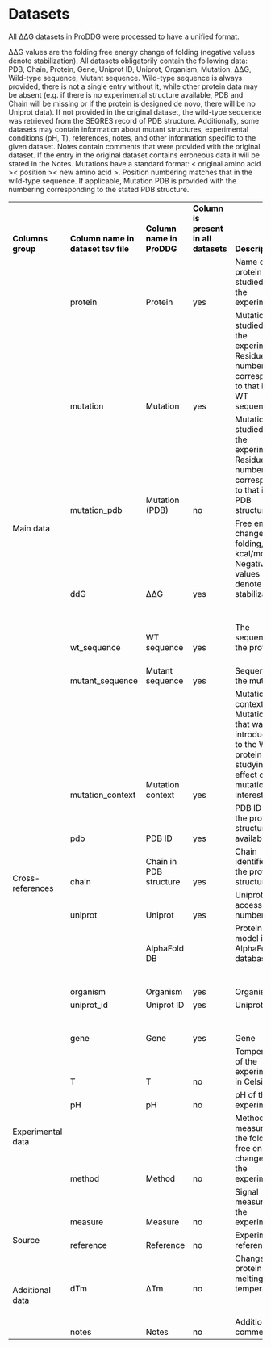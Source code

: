 # Datasets

All ΔΔG datasets in ProDDG were processed to have a unified format. 

ΔΔG values are the folding free energy change of folding (negative values denote stabilization). All datasets obligatorily contain the following data: PDB, Chain, Protein, Gene, Uniprot ID, Uniprot, Organism, Mutation, ΔΔG, Wild-type sequence, Mutant sequence. Wild-type sequence is always provided, there is not a single entry without it, while other protein data may be absent (e.g. if there is no experimental structure available, PDB and Chain will be missing or if the protein is designed de novo, there will be no Uniprot data). If not provided in the original dataset, the wild-type sequence was retrieved from the SEQRES record of PDB structure. Additionally, some datasets may contain information about mutant structures, experimental conditions (pH, T), references, notes, and other information specific to the given dataset. Notes contain comments that were provided with the original dataset. If the entry in the original dataset contains erroneous data it will be stated in the Notes. Mutations have a standard format: < original amino acid >< position >< new amino acid >. Position numbering matches that in the wild-type sequence. If applicable, Mutation PDB is provided with the numbering corresponding to the stated PDB structure.

<table cellspacing="0" border="0">
	<colgroup width="107"></colgroup>
	<colgroup width="193"></colgroup>
	<colgroup width="155"></colgroup>
	<colgroup width="200"></colgroup>
	<colgroup width="310"></colgroup>
	<colgroup width="323"></colgroup>
	<tr>
		<td height="21" align="left" valign=bottom><b><font color="#000000">Columns group</font></b></td>
		<td align="left" valign=bottom><b><font color="#000000">Column name in dataset tsv file</font></b></td>
		<td align="left" valign=bottom><b><font color="#000000">Column name in ProDDG</font></b></td>
		<td align="left" valign=bottom><b><font color="#000000">Column is present in all datasets</font></b></td>
		<td align="left" valign=bottom><b><font color="#000000">Description</font></b></td>
		<td align="left" valign=bottom><b><font color="#000000">How data was derived</font></b></td>
	</tr>
	<tr>
		<td rowspan=7 height="222" align="left" valign=middle><font color="#000000">Main data</font></td>
		<td align="left" valign=bottom><font color="#000000">protein</font></td>
		<td align="left" valign=bottom><font color="#000000">Protein</font></td>
		<td align="left" valign=bottom><font color="#000000">yes</font></td>
		<td align="left" valign=bottom><font color="#000000">Name of the protein studied in the experiment.</font></td>
		<td align="left" valign=bottom><font color="#000000">Protein name as in Uniprot. If Uniprot is not available, the name is derived from header of Fasta file from PDB.</font></td>
	</tr>
	<tr>
		<td align="left" valign=bottom><font color="#000000">mutation</font></td>
		<td align="left" valign=bottom><font color="#000000">Mutation</font></td>
		<td align="left" valign=bottom><font color="#000000">yes</font></td>
		<td align="left" valign=bottom><font color="#000000">Mutation studied in the experiment. Residue numbering corresponds to that in the WT sequence.</font></td>
		<td rowspan=2 align="left" valign=bottom><font color="#000000">As a rule, mutations positions in the original datasets correspond to the numbering in the PDB structure. Firstly, positions were checked for matching the numbering in the stated PDB structure. In case of errors, they were either fixed or documented in &quot;notes&quot; column. Then positions of mutations in sequence were derived from positions in PDB structure.</font></td>
	</tr>
	<tr>
		<td align="left" valign=bottom><font color="#000000">mutation_pdb</font></td>
		<td align="left" valign=bottom><font color="#000000">Mutation (PDB)</font></td>
		<td align="left" valign=bottom><font color="#000000">no</font></td>
		<td align="left" valign=bottom><font color="#000000">Mutation studied in the experiment. Residue numbering corresponds to that in the PDB structure.</font></td>
		</tr>
	<tr>
		<td align="left" valign=bottom><font color="#000000">ddG</font></td>
		<td align="left" valign=bottom><font color="#000000">&Delta;&Delta;G</font></td>
		<td align="left" valign=bottom><font color="#000000">yes</font></td>
		<td align="left" valign=bottom><font color="#000000">Free energy change of folding, kcal/mol. Negative values denote stabilization.</font></td>
		<td align="left" valign=bottom><font color="#000000">Present in the original dataset. If the value is missing, the whole entry was removed.</font></td>
	</tr>
	<tr>
		<td align="left" valign=bottom><font color="#000000">wt_sequence</font></td>
		<td align="left" valign=bottom><font color="#000000">WT sequence</font></td>
		<td align="left" valign=bottom><font color="#000000">yes</font></td>
		<td align="left" valign=bottom><font color="#000000">The sequence of the protein.</font></td>
		<td align="left" valign=bottom><font color="#000000">If no sequence was given in the original dataset, the sequence is derived from the SEQRES of the PDB structure.</font></td>
	</tr>
	<tr>
		<td align="left" valign=bottom><font color="#000000">mutant_sequence</font></td>
		<td align="left" valign=bottom><font color="#000000">Mutant sequence</font></td>
		<td align="left" valign=bottom><font color="#000000">yes</font></td>
		<td align="left" valign=bottom><font color="#000000">Sequence of the mutant.</font></td>
		<td align="left" valign=bottom><font color="#000000">Constructed by introducing mutations to the WT sequence.</font></td>
	</tr>
	<tr>
		<td align="left" valign=bottom><font color="#000000">mutation_context</font></td>
		<td align="left" valign=bottom><font color="#000000">Mutation context</font></td>
		<td align="left" valign=bottom><font color="#000000">yes</font></td>
		<td align="left" valign=bottom><font color="#000000">Mutation context. Mutation that was introduced to the WT protein prior studying the effect of mutation of interest.</font></td>
		<td align="left" valign=bottom><font color="#000000">Present in the original dataset. </font></td>
	</tr>
	<tr>
		<td rowspan=4 height="84" align="left" valign=middle><font color="#000000">Cross-references</font></td>
		<td align="left" valign=bottom><font color="#000000">pdb</font></td>
		<td align="left" valign=bottom><font color="#000000">PDB ID</font></td>
		<td align="left" valign=bottom><font color="#000000">yes</font></td>
		<td align="left" valign=bottom><font color="#000000">PDB ID of the protein structure if available.</font></td>
		<td align="left" valign=bottom><font color="#000000">Present in the original dataset. Was fixed if the original PDB ID became obsolete or is erroneous.</font></td>
	</tr>
	<tr>
		<td align="left" valign=bottom><font color="#000000">chain</font></td>
		<td align="left" valign=bottom><font color="#000000">Chain in PDB structure</font></td>
		<td align="left" valign=bottom><font color="#000000">yes</font></td>
		<td align="left" valign=bottom><font color="#000000">Chain identifier of the protein structure.</font></td>
		<td align="left" valign=bottom><font color="#000000">Present in the original dataset or derived manually from stated PDB ID.</font></td>
	</tr>
	<tr>
		<td align="left" valign=bottom><font color="#000000">uniprot</font></td>
		<td align="left" valign=bottom><font color="#000000">Uniprot</font></td>
		<td align="left" valign=bottom><font color="#000000">yes</font></td>
		<td align="left" valign=bottom><font color="#000000">Uniprot accession number.</font></td>
		<td align="left" valign=bottom><font color="#000000">Derived from stated PDB ID.</font></td>
	</tr>
	<tr>
		<td align="left" valign=bottom><font color="#000000"><br></font></td>
		<td align="left" valign=bottom><font color="#000000">AlphaFold DB</font></td>
		<td align="left" valign=bottom><font color="#000000"><br></font></td>
		<td align="left" valign=bottom><font color="#000000">Protein model in AlphaFold database.</font></td>
		<td align="left" valign=bottom><u><font face="Cambria" color="#0000FF">Derived by adding Uniprot accession number to <a href="https://alphafold.ebi.ac.uk/entry/">https://alphafold.ebi.ac.uk/entry/</a></font></u></td>
	</tr>
	<tr>
		<td height="21" align="left" valign=middle><font color="#000000"><br></font></td>
		<td align="left" valign=bottom><font color="#000000">organism</font></td>
		<td align="left" valign=bottom><font color="#000000">Organism</font></td>
		<td align="left" valign=bottom><font color="#000000">yes</font></td>
		<td align="left" valign=bottom><font color="#000000">Organism</font></td>
		<td align="left" valign=bottom><font color="#000000">Derived from Uniprot if available or header of the PDB structure.</font></td>
	</tr>
	<tr>
		<td height="21" align="left" valign=middle><font color="#000000"><br></font></td>
		<td align="left" valign=bottom><font color="#000000">uniprot_id</font></td>
		<td align="left" valign=bottom><font color="#000000">Uniprot ID</font></td>
		<td align="left" valign=bottom><font color="#000000">yes</font></td>
		<td align="left" valign=bottom><font color="#000000">Uniprot ID</font></td>
		<td align="left" valign=bottom><font color="#000000">Derived from Uniprot.</font></td>
	</tr>
	<tr>
		<td height="21" align="left" valign=middle><font color="#000000"><br></font></td>
		<td align="left" valign=bottom><font color="#000000">gene</font></td>
		<td align="left" valign=bottom><font color="#000000">Gene</font></td>
		<td align="left" valign=bottom><font color="#000000">yes</font></td>
		<td align="left" valign=bottom><font color="#000000">Gene</font></td>
		<td align="left" valign=bottom><font color="#000000">Derived from Uniprot if available or header of the PDB structure.</font></td>
	</tr>
	<tr>
		<td rowspan=4 height="84" align="left" valign=middle><font color="#000000">Experimental data</font></td>
		<td align="left" valign=bottom><font color="#000000">T</font></td>
		<td align="left" valign=bottom><font color="#000000">T</font></td>
		<td align="left" valign=bottom><font color="#000000">no</font></td>
		<td align="left" valign=bottom><font color="#000000">Temperature of the experiment in Celsius.</font></td>
		<td align="left" valign=bottom><font color="#000000">Present in the original dataset. </font></td>
	</tr>
	<tr>
		<td align="left" valign=bottom><font color="#000000">pH</font></td>
		<td align="left" valign=bottom><font color="#000000">pH</font></td>
		<td align="left" valign=bottom><font color="#000000">no</font></td>
		<td align="left" valign=bottom><font color="#000000">pH of the experiment.</font></td>
		<td align="left" valign=bottom><font color="#000000">Present in the original dataset. </font></td>
	</tr>
	<tr>
		<td align="left" valign=bottom><font color="#000000">method</font></td>
		<td align="left" valign=bottom><font color="#000000">Method</font></td>
		<td align="left" valign=bottom><font color="#000000">no</font></td>
		<td align="left" valign=bottom><font color="#000000">Method of measuring the folding free energy change in the experiment.</font></td>
		<td align="left" valign=bottom><font color="#000000">Present in the original dataset. </font></td>
	</tr>
	<tr>
		<td align="left" valign=bottom><font color="#000000">measure</font></td>
		<td align="left" valign=bottom><font color="#000000">Measure</font></td>
		<td align="left" valign=bottom><font color="#000000">no</font></td>
		<td align="left" valign=bottom><font color="#000000">Signal measured in the experiment.</font></td>
		<td align="left" valign=bottom><font color="#000000">Present in the original dataset. </font></td>
	</tr>
	<tr>
		<td height="21" align="left" valign=middle><font color="#000000">Source</font></td>
		<td align="left" valign=bottom><font color="#000000">reference</font></td>
		<td align="left" valign=bottom><font color="#000000">Reference</font></td>
		<td align="left" valign=bottom><font color="#000000">no</font></td>
		<td align="left" valign=bottom><font color="#000000">Experiment reference.</font></td>
		<td align="left" valign=bottom><font color="#000000">Present in the original dataset. </font></td>
	</tr>
	<tr>
		<td rowspan=2 height="42" align="left" valign=middle><font color="#000000">Additional data</font></td>
		<td align="left" valign=bottom><font color="#000000">dTm</font></td>
		<td align="left" valign=bottom><font color="#000000">&Delta;Tm</font></td>
		<td align="left" valign=bottom><font color="#000000">no</font></td>
		<td align="left" valign=bottom><font color="#000000">Change in protein melting temperature.</font></td>
		<td align="left" valign=bottom><font color="#000000">Present in the original dataset. </font></td>
	</tr>
	<tr>
		<td align="left" valign=bottom><font color="#000000">notes</font></td>
		<td align="left" valign=bottom><font color="#000000">Notes</font></td>
		<td align="left" valign=bottom><font color="#000000">no</font></td>
		<td align="left" valign=bottom><font color="#000000">Additional comments.</font></td>
		<td align="left" valign=bottom><font color="#000000">Notes supplied with the original dataset were put here. Comments and errors are also reported here.</font></td>
	</tr>
</table>